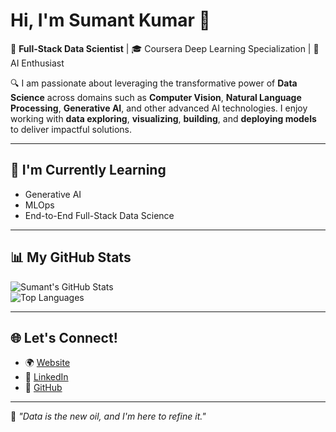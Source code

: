 # Hi, I'm Sumant Kumar 👋  

🚀 **Full-Stack Data Scientist** | 🎓 Coursera Deep Learning Specialization | 🧠 AI Enthusiast  

🔍 I am passionate about leveraging the transformative power of **Data Science** across domains such as **Computer Vision**, **Natural Language Processing**, **Generative AI**, and other advanced AI technologies. I enjoy working with **data exploring**, **visualizing**, **building**, and **deploying models** to deliver impactful solutions.

---

## 🌱 I'm Currently Learning  
- Generative AI
- MLOps 
- End-to-End Full-Stack Data Science

---

## 📊 My GitHub Stats  

![Sumant's GitHub Stats](https://github-readme-stats.vercel.app/api?username=sumantkashyav&show_icons=true&theme=radical)  
![Top Languages](https://github-readme-stats.vercel.app/api/top-langs/?username=sumantkashyav&layout=compact&theme=radical)

---

## 🌐 Let's Connect!  
- 🌍 [Website](https://sumant-kumar.netlify.app/)  
- 💼 [LinkedIn](https://linkedin.com/in/sumantkashyav)  
- 📂 [GitHub](https://github.com/sumantkashyav)  

---

💬 *"Data is the new oil, and I'm here to refine it."*


<!--
**sumantkashyav/sumantkashyav** is a ✨ _special_ ✨ repository because its `README.md` (this file) appears on your GitHub profile.

Here are some ideas to get you started:

- 🔭 I’m currently working on ...
- 🌱 I’m currently learning ...
- 👯 I’m looking to collaborate on ...
- 🤔 I’m looking for help with ...
- 💬 Ask me about ...
- 📫 How to reach me: ...
- 😄 Pronouns: ...
- ⚡ Fun fact: ...
-->
